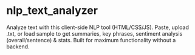 # nlp_text_analyzer
Analyze text with this client-side NLP tool (HTML/CSS/JS). Paste, upload .txt, or load sample to get summaries, key phrases, sentiment analysis (overall/sentence) &amp; stats. Built for maximum functionality without a backend.
